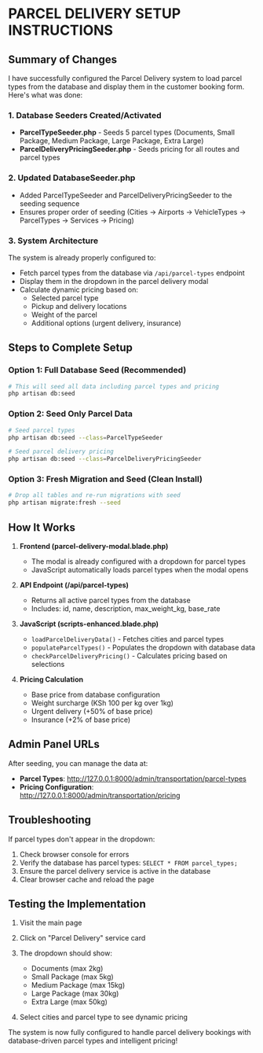 # PARCEL DELIVERY SETUP INSTRUCTIONS

## Summary of Changes

I have successfully configured the Parcel Delivery system to load parcel types from the database and display them in the customer booking form. Here's what was done:

### 1. **Database Seeders Created/Activated**
- **ParcelTypeSeeder.php** - Seeds 5 parcel types (Documents, Small Package, Medium Package, Large Package, Extra Large)
- **ParcelDeliveryPricingSeeder.php** - Seeds pricing for all routes and parcel types

### 2. **Updated DatabaseSeeder.php**
- Added ParcelTypeSeeder and ParcelDeliveryPricingSeeder to the seeding sequence
- Ensures proper order of seeding (Cities → Airports → VehicleTypes → ParcelTypes → Services → Pricing)

### 3. **System Architecture**
The system is already properly configured to:
- Fetch parcel types from the database via `/api/parcel-types` endpoint
- Display them in the dropdown in the parcel delivery modal
- Calculate dynamic pricing based on:
  - Selected parcel type
  - Pickup and delivery locations
  - Weight of the parcel
  - Additional options (urgent delivery, insurance)

## Steps to Complete Setup

### Option 1: Full Database Seed (Recommended)
```bash
# This will seed all data including parcel types and pricing
php artisan db:seed
```

### Option 2: Seed Only Parcel Data
```bash
# Seed parcel types
php artisan db:seed --class=ParcelTypeSeeder

# Seed parcel delivery pricing
php artisan db:seed --class=ParcelDeliveryPricingSeeder
```

### Option 3: Fresh Migration and Seed (Clean Install)
```bash
# Drop all tables and re-run migrations with seed
php artisan migrate:fresh --seed
```

## How It Works

1. **Frontend (parcel-delivery-modal.blade.php)**
   - The modal is already configured with a dropdown for parcel types
   - JavaScript automatically loads parcel types when the modal opens

2. **API Endpoint (/api/parcel-types)**
   - Returns all active parcel types from the database
   - Includes: id, name, description, max_weight_kg, base_rate

3. **JavaScript (scripts-enhanced.blade.php)**
   - `loadParcelDeliveryData()` - Fetches cities and parcel types
   - `populateParcelTypes()` - Populates the dropdown with database data
   - `checkParcelDeliveryPricing()` - Calculates pricing based on selections

4. **Pricing Calculation**
   - Base price from database configuration
   - Weight surcharge (KSh 100 per kg over 1kg)
   - Urgent delivery (+50% of base price)
   - Insurance (+2% of base price)

## Admin Panel URLs

After seeding, you can manage the data at:
- **Parcel Types**: http://127.0.0.1:8000/admin/transportation/parcel-types
- **Pricing Configuration**: http://127.0.0.1:8000/admin/transportation/pricing

## Troubleshooting

If parcel types don't appear in the dropdown:
1. Check browser console for errors
2. Verify the database has parcel types: `SELECT * FROM parcel_types;`
3. Ensure the parcel delivery service is active in the database
4. Clear browser cache and reload the page

## Testing the Implementation

1. Visit the main page
2. Click on "Parcel Delivery" service card
3. The dropdown should show:
   - Documents (max 2kg)
   - Small Package (max 5kg)
   - Medium Package (max 15kg)
   - Large Package (max 30kg)
   - Extra Large (max 50kg)

4. Select cities and parcel type to see dynamic pricing

The system is now fully configured to handle parcel delivery bookings with database-driven parcel types and intelligent pricing!
